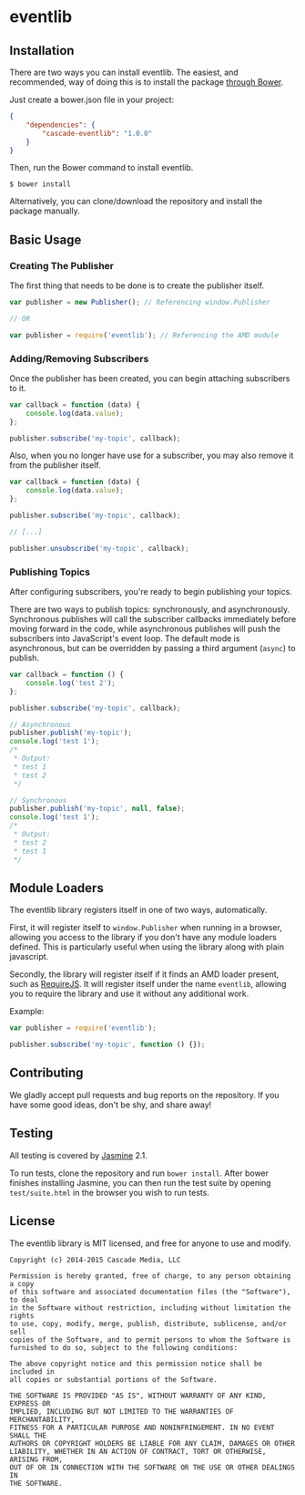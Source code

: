 # eventlib

## Installation
There are two ways you can install eventlib. The easiest, and recommended, way of doing this is to install the
package [through Bower](http://bower.io/).

Just create a bower.json file in your project:
```json
{
    "dependencies": {
        "cascade-eventlib": "1.0.0"
    }
}
```

Then, run the Bower command to install eventlib.
```
$ bower install
```

Alternatively, you can clone/download the repository and install the package manually.

## Basic Usage
### Creating The Publisher
The first thing that needs to be done is to create the publisher itself.
```javascript
var publisher = new Publisher(); // Referencing window.Publisher

// OR

var publisher = require('eventlib'); // Referencing the AMD module
```

### Adding/Removing Subscribers
Once the publisher has been created, you can begin attaching subscribers to it.
```javascript
var callback = function (data) {
    console.log(data.value);
};

publisher.subscribe('my-topic', callback);
```

Also, when you no longer have use for a subscriber, you may also remove it from the publisher itself.
```javascript
var callback = function (data) {
    console.log(data.value);
};

publisher.subscribe('my-topic', callback);

// [...]

publisher.unsubscribe('my-topic', callback);
```

### Publishing Topics
After configuring subscribers, you're ready to begin publishing your topics.

There are two ways to publish topics: synchronously, and asynchronously. Synchronous publishes will call the subscriber
callbacks immediately before moving forward in the code, while asynchronous publishes will push the subscribers into
JavaScript's event loop. The default mode is asynchronous, but can be overridden by passing a third argument
(```async```) to publish.

```javascript
var callback = function () {
    console.log('test 2');
};

publisher.subscribe('my-topic', callback);

// Asynchronous
publisher.publish('my-topic');
console.log('test 1');
/*
 * Output:
 * test 1
 * test 2
 */

// Synchronous
publisher.publish('my-topic', null, false);
console.log('test 1');
/*
 * Output:
 * test 2
 * test 1
 */
```

## Module Loaders
The eventlib library registers itself in one of two ways, automatically.

First, it will register itself to ```window.Publisher``` when running in a browser, allowing you access to the library
if you don't have any module loaders defined. This is particularly useful when using the library along with plain
javascript.

Secondly, the library will register itself if it finds an AMD loader present, such as [RequireJS](http://requirejs.org/).
It will register itself under the name ```eventlib```, allowing you to require the library and use it without any
additional work.

Example:
```javascript
var publisher = require('eventlib');

publisher.subscribe('my-topic', function () {});
```

## Contributing
We gladly accept pull requests and bug reports on the repository. If you have some good ideas, don't be shy, and share
away!

## Testing
All testing is covered by [Jasmine](https://jasmine.github.io/) 2.1.

To run tests, clone the repository and run ```bower install```. After bower finishes installing Jasmine, you can then
run the test suite by opening ```test/suite.html``` in the browser you wish to run tests.

## License
The eventlib library is MIT licensed, and free for anyone to use and modify.

```
Copyright (c) 2014-2015 Cascade Media, LLC

Permission is hereby granted, free of charge, to any person obtaining a copy
of this software and associated documentation files (the "Software"), to deal
in the Software without restriction, including without limitation the rights
to use, copy, modify, merge, publish, distribute, sublicense, and/or sell
copies of the Software, and to permit persons to whom the Software is
furnished to do so, subject to the following conditions:

The above copyright notice and this permission notice shall be included in
all copies or substantial portions of the Software.

THE SOFTWARE IS PROVIDED "AS IS", WITHOUT WARRANTY OF ANY KIND, EXPRESS OR
IMPLIED, INCLUDING BUT NOT LIMITED TO THE WARRANTIES OF MERCHANTABILITY,
FITNESS FOR A PARTICULAR PURPOSE AND NONINFRINGEMENT. IN NO EVENT SHALL THE
AUTHORS OR COPYRIGHT HOLDERS BE LIABLE FOR ANY CLAIM, DAMAGES OR OTHER
LIABILITY, WHETHER IN AN ACTION OF CONTRACT, TORT OR OTHERWISE, ARISING FROM,
OUT OF OR IN CONNECTION WITH THE SOFTWARE OR THE USE OR OTHER DEALINGS IN
THE SOFTWARE.
```
